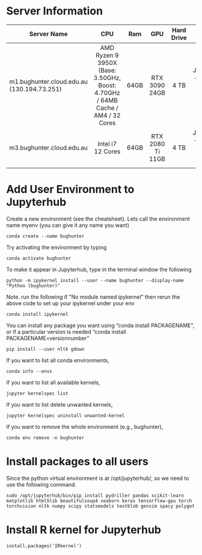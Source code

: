 # Server Information


| Server Name | CPU | Ram | GPU | Hard Drive | Services |
| ------------- |:-------------:|:-------------:|:-------------:|:-------------:| -----:|
| m1.bughunter.cloud.edu.au (130.194.73.251) | AMD Ryzen 9 3950X (Base: 3.50GHz, Boost: 4.70GHz / 64MB Cache / AM4 / 32 Cores | 64GB | RTX 3090 24GB | 4 TB | JupyterHub + Rstudio + Remote Desktop + SSH + FTP| 
| m3.bughunter.cloud.edu.au | Intel i7 12 Cores | 64GB | RTX 2080 Ti 11GB | 4 TB | JupyterHub + Rstudio + Remote Desktop + SSH + FTP| 


# Add User Environment to Jupyterhub

Create a new environment (see the cheatsheet).  Lets call the environment name myenv (you can give it any name you want)

    conda create --name bughunter

Try activating the environment by typing

    conda activate bughunter

To make it appear in Jupyterhub, type in the terminal window the following

    python -m ipykernel install --user --name bughunter --display-name "Python (bughunter)"

Note. run the following if "No module named ipykernel" then rerun the above code to set up your ipykernel under your env 

    conda install ipykernel

You can install any package you want using “conda install PACKAGENAME“, or if a particular version is needed “conda install PACKAGENAME=versionnumber”

    pip install --user nltk gdown

If you want to list all conda environments,

    conda info --envs

If you want to list all available kernels,

    jupyter kernelspec list

If you want to list delete unwanted kernels,

    jupyter kernelspec uninstall unwanted-kernel

If you want to remove the whole environment (e.g., bughunter),

    conda env remove -n bughunter

# Install packages to all users
Since the python virtual environment is at /opt/jupyterhub/, so we need to use the following command.

    sudo /opt/jupyterhub/bin/pip install pydriller pandas scikit-learn matplotlib html5lib beautifulsoup4 seaborn keras tensorflow-gpu torch torchvision nltk numpy scipy statsmodels textblob gensim spacy polygot


# Install R kernel for Jupyterhub

    install.packages('IRkernel')
